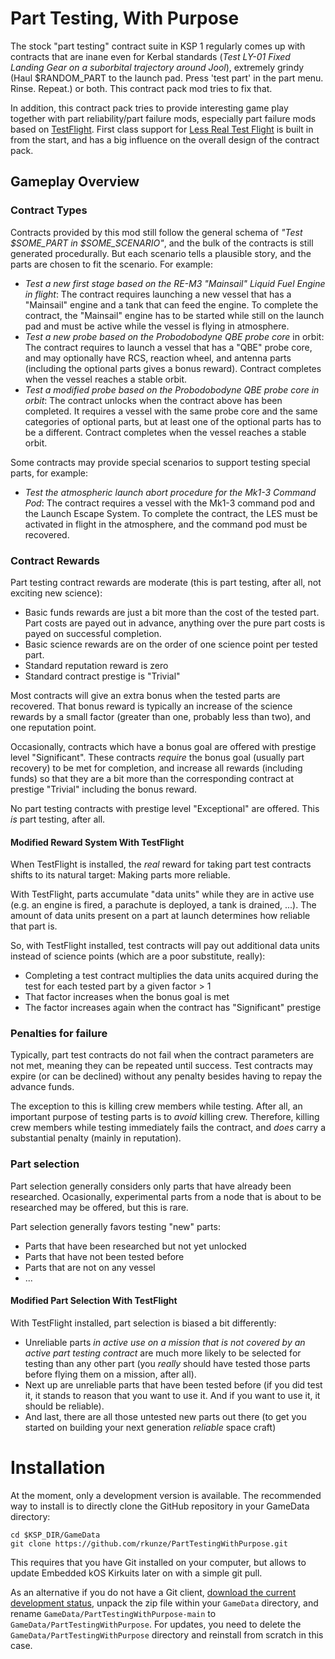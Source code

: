# Part Testing, With Purpose

The stock "part testing" contract suite in KSP 1 regularly comes up with contracts that are inane even for Kerbal standards (_Test LY-01 Fixed Landing Gear on a suborbital trajectory around Jool_), extremely grindy (Haul $RANDOM_PART to the launch pad. Press 'test part' in the part menu. Rinse. Repeat.) or both. This contract pack mod tries to fix that.

In addition, this contract pack tries to provide interesting game play together with part reliability/part failure mods, especially part failure mods based on [TestFlight](https://forum.kerbalspaceprogram.com/index.php?/topic/99043-122-testflight-v180-01-may-2017-bring-flight-testing-to-ksp/). First class support for [Less Real Test Flight](https://forum.kerbalspaceprogram.com/index.php?/topic/205848-wipv093-less-real-test-flight-testflight-for-stock-and-stockalike-parts-ksp-112x/) is built in from the start, and has a big influence on the overall design of the contract pack.

## Gameplay Overview

### Contract Types

Contracts provided by this mod still follow the general schema of _"Test $SOME_PART in $SOME_SCENARIO"_, and the bulk of the contracts is still generated procedurally. But each scenario tells a plausible story, and the parts are chosen to fit the scenario. For example:

* _Test a new first stage based on the RE-M3 "Mainsail" Liquid Fuel Engine in flight_: The contract requires launching a new vessel that has a "Mainsail" engine and a tank that can feed the engine. To complete the contract, the "Mainsail" engine has to be started while still on the launch pad and must be active while the vessel is flying in atmosphere.
* _Test a new probe based on the Probodobodyne QBE probe core_ in orbit: The contract requires to launch a vessel that has a "QBE" probe core, and may optionally have RCS, reaction wheel, and antenna parts (including the optional parts gives a bonus reward). Contract completes when the vessel reaches a stable orbit.
* _Test a modified probe based on the Probodobodyne QBE probe core in orbit_: The contract unlocks when the contract above has been completed. It requires a vessel with the same probe core and the same categories of optional parts, but at least one of the optional parts has to be a different. Contract completes when the vessel reaches a stable orbit.

Some contracts may provide special scenarios to support testing special parts, for example:
* _Test the atmospheric launch abort procedure for the Mk1-3 Command Pod_: The contract requires a vessel with the Mk1-3 command pod and the Launch Escape System. To complete the contract, the LES must be activated in flight in the atmosphere, and the command pod must be recovered.

### Contract Rewards

Part testing contract rewards are moderate (this is part testing, after all, not exciting new science):
* Basic funds rewards are just a bit more than the cost of the tested part. Part costs are payed out in advance, anything over the pure part costs is payed on successful completion.
* Basic science rewards are on the order of one science point per tested part.
* Standard reputation reward is zero
* Standard contract prestige is "Trivial"

Most contracts will give an extra bonus when the tested parts are recovered. That bonus reward is typically an increase of the science rewards by a small factor (greater than one, probably less than two), and one reputation point.

Occasionally, contracts which have a bonus goal are offered with prestige level "Significant". These contracts _require_ the bonus goal (usually part recovery) to be met for completion, and increase all rewards (including funds) so that they are a bit more than the corresponding contract at prestige "Trivial" including the bonus reward.

No part testing contracts with prestige level "Exceptional" are offered. This _is_ part testing, after all.

#### Modified Reward System With TestFlight

When TestFlight is installed, the _real_ reward for taking part test contracts shifts to its natural target: Making parts more reliable.

With TestFlight, parts accumulate "data units" while they are in active use (e.g. an engine is fired, a parachute is deployed, a tank is drained, ...). The amount of data units present on a part at launch determines how reliable that part is.

So, with TestFlight installed, test contracts will pay out additional data units instead of science points (which are a poor substitute, really): 
* Completing a test contract multiplies the data units acquired during the test for each tested part by a given factor > 1
* That factor increases when the bonus goal is met
* The factor increases again when the contract has "Significant" prestige

### Penalties for failure

Typically, part test contracts do not fail when the contract parameters are not met, meaning they can be repeated until success. Test contracts may expire (or can be declined) without any penalty besides having to repay the advance funds.

The exception to this is killing crew members while testing. After all, an important purpose of testing parts is to _avoid_ killing crew. Therefore, killing crew members while testing immediately fails the contract, and _does_ carry a substantial penalty (mainly in reputation). 

### Part selection

Part selection generally considers only parts that have already been researched. Ocasionally, experimental parts from a node that is about to be researched may be offered, but this is rare.

Part selection generally favors testing "new" parts:
* Parts that have been researched but not yet unlocked
* Parts that have not been tested before
* Parts that are not on any vessel
* ...

#### Modified Part Selection With TestFlight

With TestFlight installed, part selection is biased a bit differently:
* Unreliable parts _in active use on a mission that is not covered by an active part testing contract_ are much more likely to be selected for testing than any other part (you _really_ should have tested those parts before flying them on a mission, after all).
* Next up are unreliable parts that have been tested before (if you did test it, it stands to reason that you want to use it. And if you want to use it, it should be reliable).
* And last, there are all those untested new parts out there (to get you started on building your next generation _reliable_ space craft)

# Installation

At the moment, only a development version is available. The recommended way to install is to directly clone the GitHub repository in your GameData directory:

~~~
cd $KSP_DIR/GameData
git clone https://github.com/rkunze/PartTestingWithPurpose.git
~~~

This requires that you have Git installed on your computer, but allows to update Embedded kOS Kirkuits later on with a simple git pull.

As an alternative if you do not have a Git client, [download the current development status](https://github.com/rkunze/PartTestingWithPurpose/archive/refs/heads/main.zip), unpack the zip file within your `GameData` directory, and rename `GameData/PartTestingWithPurpose-main` to `GameData/PartTestingWithPurpose`. For updates, you need to delete the `GameData/PartTestingWithPurpose` directory and reinstall from scratch in this case.
